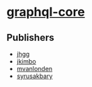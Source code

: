 # [graphql-core](https://pypi.org/project/graphql-core)



## Publishers
- [jhgg](https://pypi.org/user/jhgg)
- [jkimbo](https://pypi.org/user/jkimbo)
- [mvanlonden](https://pypi.org/user/mvanlonden)
- [syrusakbary](https://pypi.org/user/syrusakbary)

